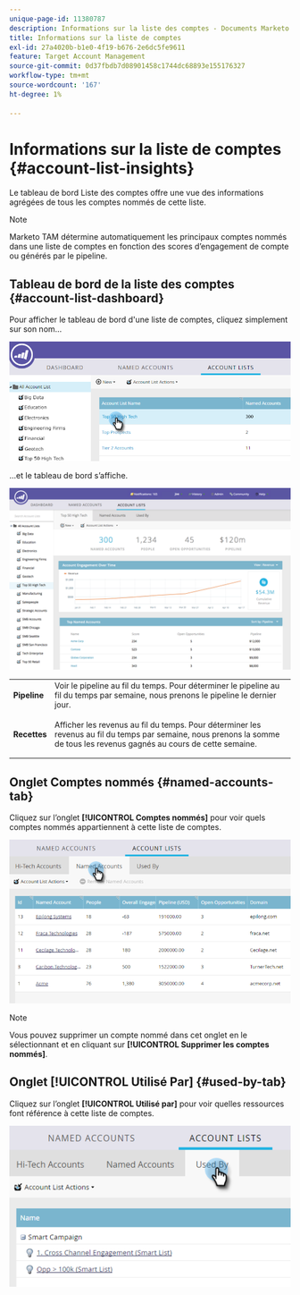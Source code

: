 ```yaml
---
unique-page-id: 11380787
description: Informations sur la liste des comptes - Documents Marketo - Documentation du produit
title: Informations sur la liste de comptes
exl-id: 27a4020b-b1e0-4f19-b676-2e6dc5fe9611
feature: Target Account Management
source-git-commit: 0d37fbdb7d08901458c1744dc68893e155176327
workflow-type: tm+mt
source-wordcount: '167'
ht-degree: 1%

---
```


# Informations sur la liste de comptes {#account-list-insights}

Le tableau de bord Liste des comptes offre une vue des informations agrégées de tous les comptes nommés de cette liste.

>[!NOTE]
>
>Marketo TAM détermine automatiquement les principaux comptes nommés dans une liste de comptes en fonction des scores d’engagement de compte ou générés par le pipeline.

## Tableau de bord de la liste des comptes {#account-list-dashboard}

Pour afficher le tableau de bord d&#39;une liste de comptes, cliquez simplement sur son nom...

![](assets/one-new.png)

...et le tableau de bord s’affiche.

![](assets/two-new-1.png)

<table> 
 <tbody> 
  <tr> 
   <td colspan="1"><strong><span class="uicontrol">Pipeline</span></strong></td> 
   <td colspan="1">Voir le pipeline au fil du temps. Pour déterminer le pipeline au fil du temps par semaine, nous prenons le pipeline le dernier jour.</td> 
  </tr> 
  <tr> 
   <td><strong><span class="uicontrol">Recettes</span></strong></td> 
   <td><p>Afficher les revenus au fil du temps. Pour déterminer les revenus au fil du temps par semaine, nous prenons la somme de tous les revenus gagnés au cours de cette semaine.</p></td> 
  </tr> 
 </tbody> 
</table>

## Onglet Comptes nommés {#named-accounts-tab}

Cliquez sur l’onglet **[!UICONTROL Comptes nommés]** pour voir quels comptes nommés appartiennent à cette liste de comptes.

![](assets/three-1.png)

>[!NOTE]
>
>Vous pouvez supprimer un compte nommé dans cet onglet en le sélectionnant et en cliquant sur **[!UICONTROL Supprimer les comptes nommés]**.

## Onglet [!UICONTROL Utilisé Par] {#used-by-tab}

Cliquez sur l’onglet **[!UICONTROL Utilisé par]** pour voir quelles ressources font référence à cette liste de comptes.

![](assets/four-2.png)
